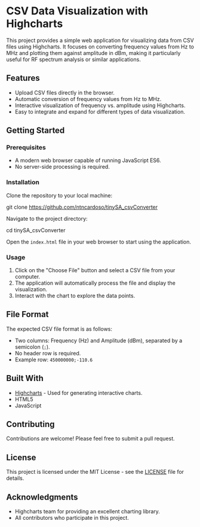 # CSV Data Visualization with Highcharts

This project provides a simple web application for visualizing data from CSV files using Highcharts. It focuses on converting frequency values from Hz to MHz and plotting them against amplitude in dBm, making it particularly useful for RF spectrum analysis or similar applications.

## Features

- Upload CSV files directly in the browser.
- Automatic conversion of frequency values from Hz to MHz.
- Interactive visualization of frequency vs. amplitude using Highcharts.
- Easy to integrate and expand for different types of data visualization.

## Getting Started

### Prerequisites

- A modern web browser capable of running JavaScript ES6.
- No server-side processing is required.

### Installation

Clone the repository to your local machine:

git clone https://github.com/ntncardoso/tinySA_csvConverter

Navigate to the project directory:

cd tinySA_csvConverter

Open the `index.html` file in your web browser to start using the application.

### Usage

1. Click on the "Choose File" button and select a CSV file from your computer.
2. The application will automatically process the file and display the visualization.
3. Interact with the chart to explore the data points.

## File Format

The expected CSV file format is as follows:

- Two columns: Frequency (Hz) and Amplitude (dBm), separated by a semicolon (`;`).
- No header row is required.
- Example row: `450000000;-110.6`

## Built With

- [Highcharts](https://www.highcharts.com/) - Used for generating interactive charts.
- HTML5
- JavaScript

## Contributing

Contributions are welcome! Please feel free to submit a pull request.

## License

This project is licensed under the MIT License - see the [LICENSE](LICENSE) file for details.

## Acknowledgments

- Highcharts team for providing an excellent charting library.
- All contributors who participate in this project.
